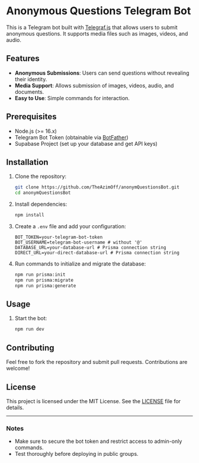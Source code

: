 # Anonymous Questions Telegram Bot

This is a Telegram bot built with [Telegraf.js](https://telegraf.js.org/) that allows users to submit anonymous questions. It supports media files such as images, videos, and audio.

## Features

- **Anonymous Submissions**: Users can send questions without revealing their identity.
- **Media Support**: Allows submission of images, videos, audio, and documents.
- **Easy to Use**: Simple commands for interaction.

## Prerequisites

- Node.js (>= 16.x)
- Telegram Bot Token (obtainable via [BotFather](https://core.telegram.org/bots#botfather))
- Supabase Project (set up your database and get API keys)

## Installation

1. Clone the repository:

   ```bash
   git clone https://github.com/TheAzimOff/anonymQuestionsBot.git
   cd anonymQuestionsBot
   ```

2. Install dependencies:

   ```bash
   npm install
   ```

3. Create a `.env` file and add your configuration:

   ```env
   BOT_TOKEN=your-telegram-bot-token
   BOT_USERNAME=telegram-bot-username # without '@'
   DATABASE_URL=your-database-url # Prisma connection string
   DIRECT_URL=your-direct-database-url # Prisma connection string
   ```

4. Run commands to initialize and migrate the database:

   ```bash
   npm run prisma:init
   npm run prisma:migrate
   npm run prisma:generate
   ```

## Usage

1. Start the bot:

   ```bash
   npm run dev
   ```

## Contributing

Feel free to fork the repository and submit pull requests. Contributions are welcome!

## License

This project is licensed under the MIT License. See the [LICENSE](LICENSE) file for details.

---

### Notes

- Make sure to secure the bot token and restrict access to admin-only commands.
- Test thoroughly before deploying in public groups.
